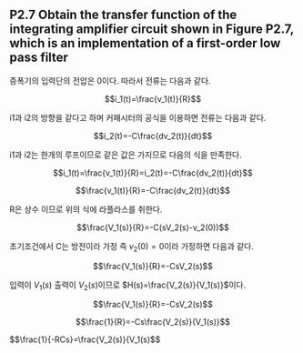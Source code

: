 ## P2.7 Obtain the transfer function of the integrating amplifier circuit shown in Figure P2.7, which is an implementation of a first-order low pass filter  
증폭기의 입력단의 전압은 0이다. 따라서 전류는 다음과 같다.    

$$i_1(t)=\frac{v_1(t)}{R}$$  

i1과 i2의 방향을 같다고 하며 커패시터의 공식을 이용하면 전류는 다음과 같다.  

$$i_2(t)=-C\frac{dv_2(t)}{dt}$$  

i1과 i2는 한개의 루프이므로 같은 값은 가지므로 다음의 식을 만족한다.  

$$i_1(t)=\frac{v_1(t)}{R}=i_2(t)=-C\frac{dv_2(t)}{dt}$$  

$$\frac{v_1(t)}{R}=-C\frac{dv_2(t)}{dt}$$  

R은 상수 이므로 위의 식에 라플라스를 취한다.  

$$\frac{V_1(s)}{R}=-C(sV_2(s)-v_2(0))$$  

초기조건에서 C는 방전이라 가정 즉 $v_2(0)=0$이라 가정하면 다음과 같다.  

$$\frac{V_1(s)}{R}=-CsV_2(s)$$  

입력이 $V_1(s)$ 출력이 $V_2(s)$이므로 $H(s)=\frac{V_2(s)}{V_1(s)}$이다.  

$$\frac{V_1(s)}{R}=-CsV_2(s)$$  

$$\frac{1}{R}=-Cs\frac{V_2(s)}{V_1(s)}$$  

$$\frac{1}{-RCs}=\frac{V_2(s)}{V_1(s)$$  



